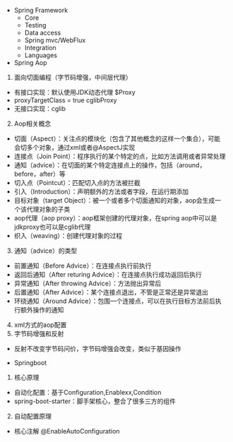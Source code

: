 - Spring Framework
  - Core
  - Testing
  - Data access
  - Spring mvc/WebFlux
  - Integration
  - Languages
- Spring Aop
1. 面向切面编程（字节码增强，中间层代理）
  - 有接口实现：默认使用JDK动态代理 $Proxy
  - proxyTargetClass = true cglibProxy
  - 无接口实现：cglib
2. Aop相关概念
  - 切面（Aspect）：关注点的模块化（包含了其他概念的这样一个集合），可能会切多个对象，通过xml或者@AspectJ实现
  - 连接点（Join Point）：程序执行的某个特定的点，比如方法调用或者异常处理
  - 通知（advice）：在切面的某个特定连接点上的操作，包括（around，before，after）等
  - 切入点（Pointcut）：匹配切入点的方法被拦截
  - 引入（Introduction）：声明额外的方法或者字段，在运行期添加
  - 目标对象（target Object）：被一个或者多个切面通知的对象，aop会生成一个该代理对象的子类
  - aop代理（aop proxy）：aop框架创建的代理对象，在spring aop中可以是jdkproxy也可以是cglib代理
  - 织入（weaving）：创建代理对象的过程
3. 通知（advice）的类型
  - 前置通知（Before Advice）：在连接点执行前执行
  - 返回后通知（After returing Advice）：在连接点执行成功返回后执行
  - 异常通知（After throwing Advice）：方法抛出异常后
  - 后置通知（After Advice）：某个连接点退出，不管是正常还是异常退出
  - 环绕通知（Around Advice）：包围一个连接点，可以在执行目标方法前后执行额外操作的通知
4. xml方式的aop配置
5. 字节码增强和反射
 - 反射不改变字节码问价，字节码增强会改变，类似于基因操作


- Springboot
1. 核心原理
  - 自动化配置：基于Configuration,Enablexx,Condition
  - spring-boot-starter：脚手架核心，整合了很多三方的组件
2. 自动配置原理
  - 核心注解 @EnableAutoConfiguration